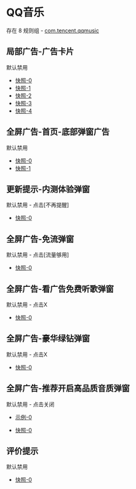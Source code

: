 # QQ音乐

存在 8 规则组 - [com.tencent.qqmusic](/src/apps/com.tencent.qqmusic.ts)

## 局部广告-广告卡片

默认禁用

- [快照-0](https://i.gkd.li/i/13985169)
- [快照-1](https://i.gkd.li/i/13206534)
- [快照-2](https://i.gkd.li/i/13797001)
- [快照-3](https://i.gkd.li/i/13206982)
- [快照-4](https://i.gkd.li/i/13218134)

## 全屏广告-首页-底部弹窗广告

默认禁用

- [快照-0](https://i.gkd.li/i/13115121)
- [快照-1](https://i.gkd.li/i/14798904)

## 更新提示-内测体验弹窗

默认禁用 - 点击[不再提醒]

- [快照-0](https://i.gkd.li/i/13178485)

## 全屏广告-免流弹窗

默认禁用 - 点击[流量够用]

- [快照-0](https://i.gkd.li/i/13197868)

## 全屏广告-看广告免费听歌弹窗

默认禁用 - 点击X

- [快照-0](https://i.gkd.li/i/13806773)

## 全屏广告-豪华绿钻弹窗

默认禁用 - 点击X

- [快照-0](https://i.gkd.li/i/13806782)

## 全屏广告-推荐开启高品质音质弹窗

默认禁用 - 点击关闭

- [示例-0](https://m.gkd.li/57941037/5efa87c2-5097-4c3f-b36d-2cb3bb768e8a)

- [快照-0](https://i.gkd.li/i/14549936)

## 评价提示

默认禁用

- [快照-0](https://i.gkd.li/i/14881903)
